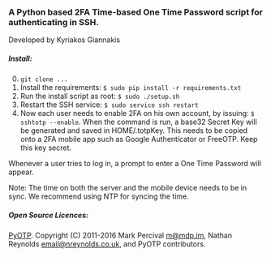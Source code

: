 ### A Python based 2FA Time-based One Time Password script for authenticating in SSH.

Developed by Kyriakos Giannakis

##### Install:
0. ```git clone ...```
1. Install the requirements:
```$ sudo pip install -r requirements.txt```
2. Run the install script as root:
```$ sudo ./setup.sh```
3. Restart the SSH service:
```$ sudo service ssh restart```
4. Now each user needs to enable 2FA on his own account, by issuing: 
```$ sshtotp --enable```. When the command is run, a base32 Secret Key will be generated and saved in HOME/.totpKey.
This needs to be copied onto a 2FA mobile app such as Google Authenticator or FreeOTP. Keep this key secret.

Whenever a user tries to log in, a prompt to enter a One Time Password will appear.

Note: The time on both the server and the mobile device needs to be in sync. We recommend using NTP for syncing the time.

##### Open Source Licences:
[PyOTP](https://github.com/pyotp/pyotp).
Copyright (C) 2011-2016 Mark Percival <m@mdp.im>, Nathan Reynolds <email@nreynolds.co.uk>, and PyOTP contributors.
